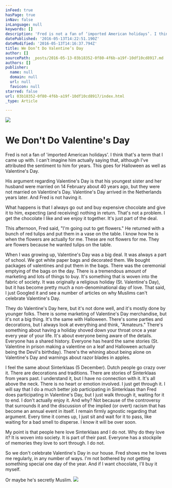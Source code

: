 ```yaml
---
inFeed: true
hasPage: true
inNav: false
inLanguage: null
keywords: []
description: 'Fred is not a fan of ‘imported American holidays’. I think that’s a term that I came up with. I can’t imagine him actually saying that, although I’ve attributed the sentiment to him for years. This goes for Halloween as well as Valentine’s Day.'
datePublished: '2016-05-13T14:22:51.190Z'
dateModified: '2016-05-13T14:16:37.794Z'
title: We Don’t Do Valentine’s Day
author: []
sourcePath: _posts/2016-05-13-03b18352-0f80-4f6b-a19f-10df10cd8917.md
authors: []
publisher:
  name: null
  domain: null
  url: null
  favicon: null
starred: false
url: 03b18352-0f80-4f6b-a19f-10df10cd8917/index.html
_type: Article

---
```

![](https://the-grid-user-content.s3-us-west-2.amazonaws.com/e4f1cae2-5d24-4d47-bab5-ebde546776bc.jpg)

# We Don't Do Valentine's Day

Fred is not a fan of 'imported American holidays'. I think that's a term that I came up with. I can't imagine him actually saying that, although I've attributed the sentiment to him for years. This goes for Halloween as well as Valentine's Day.

His argument regarding Valentine's Day is that his youngest sister and her husband were married on 14 February about 40 years ago, but they were not married on Valentine's Day. Valentine's Day arrived in the Netherlands years later. And Fred is not having it.

What happens is that I always go out and buy expensive chocolate and give it to him, expecting (and receiving) nothing in return. That's not a problem. I get the chocolate I like and we enjoy it together. It's just part of the deal. 

This afternoon, Fred said, "I'm going out to get flowers." He returned with a bunch of red tulips and put them in a vase on the table. I know how he is when the flowers are actually for me. These are not flowers for me. They are flowers because he wanted tulips on the table. 

When I was growing up, Valentine's Day was a big deal. It was always a part of school. We got white paper bags and decorated them. We bought packages of valentines and put them in the bags. There was the ceremonial emptying of the bags on the day. There is a tremendous amount of marketing and lots of things to buy. It's something that is woven into the fabric of society. It was originally a religious holiday (St. Valentine's Day), but it has become pretty much a non-denominational day of love. That said, I just Googled it and see a number of articles on why Muslims can't celebrate Valentine's Day. 

They do Valentine's Day here, but it's not done well, and it's mostly done by younger folks. There is some marketing of Valentine's Day merchandise, but it's not a big thing. It's the same with Halloween. There's some parties and decorations, but I always look at everything and think, "Amateurs." There's something about having a holiday shoved down your throat once a year every year of your life. It's about everyone being aware of the details. Everyone has a shared history. Everyone has heard the same stories (St. Valentine in prison making a valentine on a leaf and Halloween actually being the Devil's birthday). There's the whining about being alone on Valentine's Day and warnings about razor blades in apples.

I feel the same about Sinterklaas (5 December). Dutch people go crazy over it. There are decorations and traditions. There are stories of Sinterklaas from years past. I understand it, but I have no connection with it. It's all above the neck. There is no heart or emotion involved. I just get through it. I will say that I do a much better job participating in Sinterklaas than Fred does participating in Valentine's Day, but I just walk through it, waiting for it to end. I don't actually enjoy it. And why? Not because of the controversy that surrounds it and the discussion of the implied (or overt) racism that has become an annual event in itself. I remain firmly agnostic regarding that argument. Every time it comes up, I just sit and wait for it to pass, like waiting for a bad smell to disperse. I know it will be over soon.

My point is that people here love Sinterklaas and I do not. Why do they love it? It is woven into society. It is part of their past. Everyone has a stockpile of memories they love to sort through. I do not.

So we don't celebrate Valentine's Day in our house. Fred shows me he loves me regularly, in any number of ways. I'm not bothered by not getting something special one day of the year. And if I want chocolate, I'll buy it myself.

Or maybe he's secretly Muslim. ![](https://the-grid-user-content.s3-us-west-2.amazonaws.com/0fec0782-31cd-4061-aebe-96239674acca.jpg)